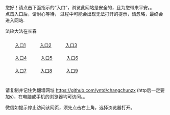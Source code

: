 您好！请点击下面指示的“入口”，浏览此网站是安全的，且为您带来平安。。 <br/>
点击入口后，请耐心等待， 过程中可能会出现无法打开的提示，请忽略，最终会进入网站. </br>

法轮大法在长春<br/>
<div style="padding:10px"><a style="margin:20px" target="_blank" href="https://d24y2djsrlsp3e.cloudfront.net/2Qpsp?xfppzkja" id="ccLink1" rel="nofollow">入口1</a> <a target="_blank" style="margin:20px" href="https://d29xp5ah8p2cny.cloudfront.net/2Qpsp?npwsnbaa" id="ccLink2" rel="nofollow">入口2</a> <a style="margin:20px" target="_blank" href="https://d3htysl3p2wqcy.cloudfront.net/2Qpsp?hhlprdsa" id="ccLink3" rel="nofollow">入口3</a></div>

<div style="padding:10px" ><a style="margin:20px" target="_blank" href="https://d24y2djsrlsp3e.cloudfront.net/2Qpsp?xfppzkja" id="ccLink4" rel="nofollow">入口4</a> <a style="margin:20px" href="https://d29xp5ah8p2cny.cloudfront.net/2Qpsp?npwsnbaa" target="_blank" id="ccLink5" rel="nofollow">入口5</a> <a style="margin:20px" href="https://d3htysl3p2wqcy.cloudfront.net/2Qpsp?hhlprdsa" target="_blank" id="ccLink6" rel="nofollow">入口6</a></div>

<div style="padding:10px"><a style="margin:20px" target="_blank" href="https://d24y2djsrlsp3e.cloudfront.net/2Qpsp?xfppzkja" id="ccLink7" rel="nofollow">入口7</a> <a style="margin:20px" href="https://d29xp5ah8p2cny.cloudfront.net/2Qpsp?npwsnbaa" target="_blank" id="ccLink8" rel="nofollow">入口8</a> <a style="margin:20px" target="_blank" href="https://d3htysl3p2wqcy.cloudfront.net/2Qpsp?hhlprdsa" id="ccLink9" rel="nofollow">入口9</a></div>

<br/>



请复制并记住免翻墙网址 https://github.com/yntd/changchunzx (http后一定要加s)，在电脑或手机的浏览器均可访问。。<br/>

微信如提示停止访问该网页，须先点击右上角，选择浏览器打开。
